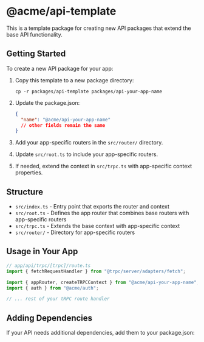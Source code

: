 # @acme/api-template

This is a template package for creating new API packages that extend the base API functionality.

## Getting Started

To create a new API package for your app:

1. Copy this template to a new package directory:

   ```
   cp -r packages/api-template packages/api-your-app-name
   ```

2. Update the package.json:

   ```json
   {
     "name": "@acme/api-your-app-name"
     // other fields remain the same
   }
   ```

3. Add your app-specific routers in the `src/router/` directory.

4. Update `src/root.ts` to include your app-specific routers.

5. If needed, extend the context in `src/trpc.ts` with app-specific context properties.

## Structure

- `src/index.ts` - Entry point that exports the router and context
- `src/root.ts` - Defines the app router that combines base routers with app-specific routers
- `src/trpc.ts` - Extends the base context with app-specific context
- `src/router/` - Directory for app-specific routers

## Usage in Your App

```typescript
// app/api/trpc/[trpc]/route.ts
import { fetchRequestHandler } from "@trpc/server/adapters/fetch";

import { appRouter, createTRPCContext } from "@acme/api-your-app-name";
import { auth } from "@acme/auth";

// ... rest of your tRPC route handler
```

## Adding Dependencies

If your API needs additional dependencies, add them to your package.json:
